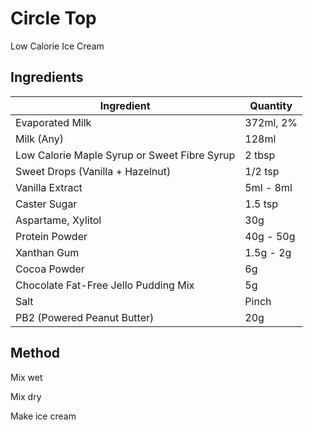 # Circle Top
Low Calorie Ice Cream

## Ingredients

| Ingredient         | Quantity       |
| ------------------ | -------------- |
| Evaporated Milk | 372ml, 2% |
| Milk (Any) | 128ml |
| Low Calorie Maple Syrup or Sweet Fibre Syrup | 2 tbsp |
| Sweet Drops (Vanilla + Hazelnut) | 1/2 tsp |
| Vanilla Extract | 5ml - 8ml |
| Caster Sugar | 1.5 tsp |
| Aspartame, Xylitol | 30g |
| Protein Powder | 40g - 50g |
| Xanthan Gum | 1.5g - 2g |
| Cocoa Powder | 6g |
| Chocolate Fat-Free Jello Pudding Mix | 5g |
| Salt | Pinch |
| PB2 (Powered Peanut Butter) | 20g |

## Method

Mix wet

Mix dry

Make ice cream